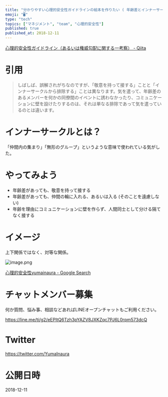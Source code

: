 ```yaml
---
title: "分かりやすい心理的安全性ガイドラインの絵本を作りたい ( 年齢差とインナーサークル )"
emoji: "🖥"
type: "tech"
topics: ["マネジメント", "team", "心理的安全性"]
published: true
published_at: 2018-12-11
---
```


[心理的安全性ガイドライン（あるいは権威勾配に関する一考察） - Qiita](https://qiita.com/hirokidaichi/items/5d8c4294083d85654a04#%E5%B9%B4%E9%BD%A2%E5%B7%AE)

# 引用

>しばしば、誤解されがちなのですが、「敬意を持って接する」ことと「インナーサークルから排除する」ことは異なります。気を遣って、年齢差のあるメンバーを何かの同僚間のイベントに誘わなかったり、コミュニケーションに壁を設けたりするのは、それは単なる排除であって気を遣っているのとは違います。

# インナーサークルとは？

「仲間内の集まり」「無形のグループ」というような意味で使われている気がした。


# やってみよう

- 年齢差があっても、敬意を持って接する
- 年齢差があっても、仲間の輪に入れる、あるいは入る (そのことを遠慮しない)
- 年齢を理由にコミュニケーションに壁を作らず、人間同士として分ける隔てなく接する

# イメージ

上下関係ではなく、対等な関係。

![image.png](https://qiita-image-store.s3.amazonaws.com/0/89618/d57373b8-7daa-a435-dc8a-a9ad956666cd.png)




[心理的安全性yumainaura - Google Search](https://www.google.co.jp/search?q=%E5%BF%83%E7%90%86%E7%9A%84%E5%AE%89%E5%85%A8%E6%80%A7yumainaura&oq=%E5%BF%83%E7%90%86%E7%9A%84%E5%AE%89%E5%85%A8%E6%80%A7yumainaura&aqs=chrome..69i57.3580j1j7&sourceid=chrome&ie=UTF-8)








<!-- Update From Qiita API -->

# チャットメンバー募集


何か質問、悩み事、相談などあればLINEオープンチャットもご利用ください。

https://line.me/ti/g2/eEPltQ6Tzh3pYAZV8JXKZqc7PJ6L0rpm573dcQ





# Twitter


https://twitter.com/YumaInaura


<!-- Update From Qiita API -->



# 公開日時

2018-12-11
